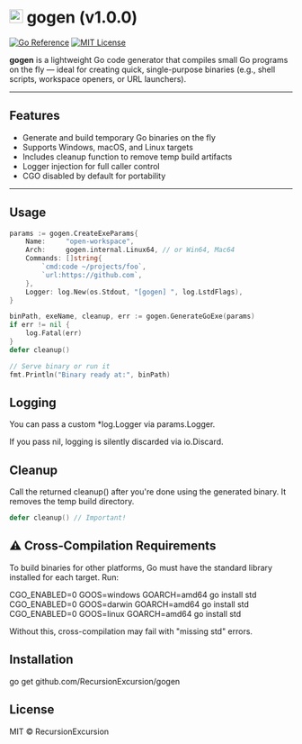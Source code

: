 # <img src="https://golang.org/favicon.ico" width="24" alt="Go logo"> gogen (v1.0.0)

[![Go Reference](https://pkg.go.dev/badge/github.com/RecursionExcursion/gogen.svg)](https://pkg.go.dev/github.com/RecursionExcursion/gogen)
[![MIT License](https://img.shields.io/badge/license-MIT-blue.svg)](LICENSE)

**gogen** is a lightweight Go code generator that compiles small Go programs on the fly — ideal for creating quick, single-purpose binaries (e.g., shell scripts, workspace openers, or URL launchers).

---

## Features

- Generate and build temporary Go binaries on the fly  
- Supports Windows, macOS, and Linux targets  
- Includes cleanup function to remove temp build artifacts  
- Logger injection for full caller control  
- CGO disabled by default for portability  

---

## Usage

```go
params := gogen.CreateExeParams{
	Name:     "open-workspace",
	Arch:     gogen.internal.Linux64, // or Win64, Mac64
	Commands: []string{
		`cmd:code ~/projects/foo`,
		`url:https://github.com`,
	},
	Logger: log.New(os.Stdout, "[gogen] ", log.LstdFlags),
}

binPath, exeName, cleanup, err := gogen.GenerateGoExe(params)
if err != nil {
	log.Fatal(err)
}
defer cleanup()

// Serve binary or run it
fmt.Println("Binary ready at:", binPath)
```

## Logging

You can pass a custom *log.Logger via params.Logger.

If you pass nil, logging is silently discarded via io.Discard.

## Cleanup

Call the returned cleanup() after you're done using the generated binary. It removes the temp build directory.

```go
defer cleanup() // Important!
```

## ⚠️ Cross-Compilation Requirements

To build binaries for other platforms, Go must have the standard library installed for each target. Run:

CGO_ENABLED=0 GOOS=windows GOARCH=amd64 go install std
CGO_ENABLED=0 GOOS=darwin  GOARCH=amd64 go install std
CGO_ENABLED=0 GOOS=linux   GOARCH=amd64 go install std

   Without this, cross-compilation may fail with "missing std" errors.

## Installation

go get github.com/RecursionExcursion/gogen

## License

MIT © RecursionExcursion
